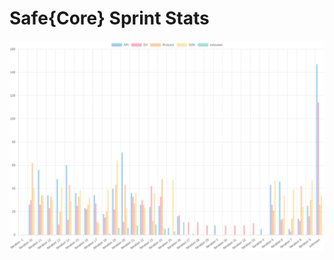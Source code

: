 # Safe{Core} Sprint Stats
<img src="./total_complexity/2025-01-08.png" width="600" title="Total Complexity">


